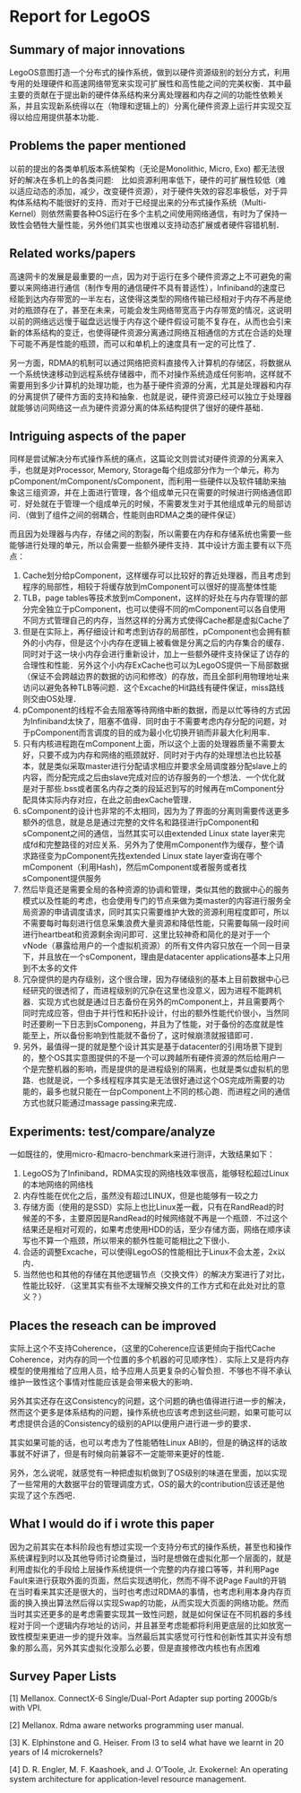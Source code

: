 # Report for LegoOS

## Summary of major innovations

LegoOS意图打造一个分布式的操作系统，做到以硬件资源级别的划分方式，利用专用的处理硬件和高速网络带宽来实现可扩展性和高性能之间的完美权衡．其中最主要的贡献在于提出新的硬件体系结构来分离处理器和内存之间的功能性依赖关系，并且实现新系统得以在（物理和逻辑上的）分离化硬件资源上运行并实现交互得以给应用提供基本功能．

## Problems the paper mentioned

以前的提出的各类单机版本系统架构（无论是Monolithic, Micro, Exo) 都无法很好的解决在多机上的各类问题:　比如资源利用率低下，硬件的可扩展性较低（难以适应动态的添加，减少，改变硬件资源），对于硬件失效的容忍率极低，对于异构体系结构不能很好的支持．而对于已经提出来的分布式操作系统（Multi-Kernel）则依然需要各种OS运行在多个主机之间使用网络通信，有时为了保持一致性会牺牲大量性能，另外他们其实也很难以支持动态扩展或者硬件容错机制．



## Related works/papers

高速网卡的发展是最重要的一点，因为对于运行在多个硬件资源之上不可避免的需要以来网络进行通信（制作专用的通信硬件不具有普适性），Infiniband的速度已经能到达内存带宽的一半左右，这使得这类型的网络传输已经相对于内存不再是绝对的瓶颈存在了，甚至在未来，可能会发生网络带宽高于内存带宽的情况，这说明以前的网络远远慢于磁盘远远慢于内存这个硬件假设可能不复存在，从而也会引来新的体系结构的变迁，也使得硬件资源分离通过网络互相通信的方式在合适的处理下可能不再是性能的瓶颈，而可以和单机上的速度具有一定的可比性了．

另一方面，RDMA的机制可以通过网络把资料直接传入计算机的存储区，将数据从一个系统快速移动到远程系统存储器中，而不对操作系统造成任何影响，这样就不需要用到多少计算机的处理功能，也为基于硬件资源的分离，尤其是处理器和内存的分离提供了硬件方面的支持和抽象．也就是说，硬件资源已经可以独立于处理器就能够访问网络这一点为硬件资源分离的体系结构提供了很好的硬件基础．



## Intriguing aspects of the paper

同样是尝试解决分布式操作系统的痛点，这篇论文则尝试对硬件资源的分离来入手，也就是对Processor, Memory, Storage每个组成部分作为一个单元，称为pComponent/mComponent/sComponent，而利用一些硬件以及软件辅助来抽象这三组资源，并在上面进行管理，各个组成单元只在需要的时候进行网络通信即可．好处就在于管理一个组成单元的时候，不需要发生对于其他组成单元的局部访问．（做到了组件之间的弱耦合，性能则由RDMA之类的硬件保证）

而且因为处理器与内存，存储之间的割裂，所以需要在内存和存储系统也需要一些能够进行处理的单元，所以会需要一些额外硬件支持．其中设计方面主要有以下亮点：

1. Cache划分给pComponent，这样缓存可以比较好的靠近处理器，而且考虑到程序的局部性，相较于将缓存放到mComponent可以很好的提高整体性能
2. TLB，page tables等技术放到mComponent，这样的好处在与内存管理的部分完全独立于pComponent，也可以使得不同的mComponent可以各自使用不同方式管理自己的内存，当然这样的分离方式使得Cache都是虚拟Cache了
3. 但是在实际上，再仔细设计和考虑到访存的局部性，pComponent也会拥有额外的小内存，但是这个小内存在逻辑上被看做是分离之后的内存集合的缓存．同时对于这一块小内存会进行重新设计，加上一些额外硬件支持保证了访存的合理性和性能．另外这个小内存ExCache也可以为LegoOS提供一下局部数据（保证不会跨越边界的数据的访问和修改）的存放，而且全部利用物理地址来访问以避免各种TLB等问题．这个Excache的Hit路线有硬件保证，miss路线则交由OS处理．
4. pComponent的线程不会去阻塞等待网络中断的数据，而是以忙等待的方式因为Infiniband太快了，阻塞不值得．同时由于不需要考虑内存分配的问题，对于pComponent而言调度的目的成为最小化切换开销而非最大化利用率．
5. 只有内核进程跑在mComponent上面，所以这个上面的处理器质量不需要太好，只要不成为内存和网络的瓶颈就好．同时对于内存的处理想法也比较基本，就是类似采取master进行分配请求相应并要求全局调度器分配slave上的内容，而分配完成之后由slave完成对应的访存服务的一个想法．一个优化就是对于那些.bss或者匿名内存之类的段延迟到写的时候再在mComponent分配具体实际内存对应，在此之前由exCache管理．
6. sComponent的设计也非常的不太相同，因为为了界面的分离则需要传送更多额外的信息，就是总是通过完整的文件名和路径进行pComponent和sComponent之间的通信，当然其实可以由extended Linux state layer来完成fd和完整路径的对应关系．另外为了使用mComponent作为缓存，整个请求路径变为pComponent先找extended Linux state layer查询在哪个mComponent（利用Hash)，然后mComponent或者服务或者找sComponent提供服务
7. 然后毕竟还是需要全局的各种资源的协调和管理，类似其他的数据中心的服务模式以及性能的考虑，也会使用专门的节点来做为类master的内容进行服务全局资源的申请调度请求，同时其实只需要维护大致的资源利用程度即可，所以不需要每时每刻进行信息采集浪费大量资源和降低性能，只需要每隔一段时间进行heartbeat和资源剩余询问即可．这里比较神奇和简化的是对于一个vNode（暴露给用户的一个虚拟机资源）的所有文件内容只放在一个同一目录下，并且放在一个sComponent，理由是datacenter applications基本上只用到不太多的文件
8. 冗杂提供的是内存级别，这个很合理，因为存储级别的基本上目前数据中心已经研究的很透彻了，而进程级别的冗杂在这里也没意义，因为进程不能跨机器．实现方式也就是通过日志备份在另外的mComponent上，并且需要两个同时完成应答，但由于并行性和拓扑设计，付出的额外性能代价很小，当然同时还要刷一下日志到sComponeng，并且为了性能，对于备份的态度就是性能至上，所以备份影响到性能就不备份了，这时候崩溃就报错即可．
9. 另外，最值得一提的就是整个设计其实是基于datacenter的引用场景下提到的，整个OS其实意图提供的不是一个可以跨越所有硬件资源的然后给用户一个是完整机器的影响，而是提供的是进程级别的隔离，也就是类似虚拟机的思路．也就是说，一个多线程程序其实是无法很好通过这个OS完成所需要的功能的，最多也就只能在一台pComponent上不同的核心跑．而进程之间的通信方式也就只能通过massage passing来完成．

## Experiments: test/compare/analyze

一如既往的，使用micro-和macro-benchmark来进行测评，大致结果如下：

1. LegoOS为了Infiniband，RDMA实现的网络栈效率很高，能够轻松超过Linux的本地网络的网络栈
2. 内存性能在优化之后，虽然没有超过LINUX，但是也能够有一较之力
3. 存储方面（使用的是SSD）实际上也比Linux差一截，只有在RandRead的时候差的不多，主要原因是RandRead的时候网络就不再是一个瓶颈．不过这个结果还是相对可观的，如果考虑使用HDD的话，至少存储方面，网络在顺序读写也不算一个瓶颈，所以带来的额外性能可能相比之下很小．
4. 合适的调整Excache，可以使得LegoOS的性能相比于Linux不会太差，2x以内．
5. 当然他也和其他的存储在其他逻辑节点（交换文件）的解决方案进行了对比，性能比较好．（这里其实有些不太理解交换文件的工作方式和在此处对比的意义？）

## Places the reseach can be improved

实际上这个不支持Coherence，（这里的Coherence应该更倾向于指代Cache Coherence，对内存的同一个位置的多个机器的可见顺序性）．实际上又是将内存模型的使用推给了应用人员，给予应用人员更复杂的心智负担．不够也不得不承认维护一致性这个事情对性能应该是会带来极大的影响．

另外其实还存在这Consistency的问题，这个问题的确也值得进行进一步的解决，然而这个更多是体系结构的问题，操作系统也应该考虑到这些问题，如果可能可以考虑提供合适的Consistency的级别的API以便用户进行进一步的要求．

其实如果可能的话，也可以考虑为了性能牺牲Linux ABI的，但是的确这样的话故事就不好讲了，但是有时候向前兼容不一定能带来更好的性能．

另外，怎么说呢，就感觉有一种把虚拟机做到了OS级别的味道在里面，加以实现了一些常用的大数据平台的管理调度方式，OS的最大的contribution应该还是他实现了这个东西吧．

## What I would do if i wrote this paper

因为之前其实在本科阶段也有想过实现一个支持分布式的操作系统，甚至也和操作系统课程到时以及其他导师讨论商量过，当时是想做在虚拟化那一个层面的，就是利用虚拟化的手段给上层操作系统提供一个完整的内存接口等等，并利用Page Fault来进行获取外面的页面，然后实现透明化，然而不得不说Page Fault的开销在当时看来其实还是很大的，当时也考虑过RDMA的事情，也考虑利用本身内存页面的换入换出算法然后得以实现Swap的功能，从而实现大页面的网络功能。然而当时其实还更多的是考虑需要实现其一致性问题，就是如何保证在不同机器的多线程对于同一个逻辑内存地址的访问，并且甚至考虑能都将利用更底层的比如放宽一致性模型来更进一步的提升效率。当然最后其实感觉可行性和创新性其实并没有想象的那么高，另外其实虚拟化没那么必要，但是直接修改内核也有点困难

## Survey Paper Lists

[1]  Mellanox. ConnectX-6 Single/Dual-Port Adapter sup porting 200Gb/s with VPI.

[2]  Mellanox. Rdma aware networks programming user manual.

[3]  K. Elphinstone and G. Heiser. From l3 to sel4 what have we learnt in 20 years of l4 microkernels?

[4] D. R. Engler, M. F. Kaashoek, and J. O’Toole, Jr. Exokernel: An operating system architecture for application-level resource management.